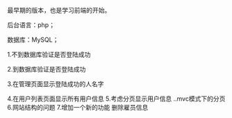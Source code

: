 最早期的版本，也是学习前端的开始。

后台语言：php；

数据库：MySQL；

1.不到数据库验证是否登陆成功

2.到数据库验证是否登陆成功

3.在管理页面显示登陆成功的人名字

4.在用户列表页面显示所有用户信息
5.考虑分页显示用户信息
..mvc模式下的分页
6.网站结构的问题
7.增加一个新的功能
删除雇员信息
